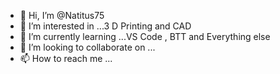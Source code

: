 - 👋 Hi, I’m @Natitus75
- 👀 I’m interested in ...3 D Printing and CAD
- 🌱 I’m currently learning ...VS Code , BTT and Everything else
- 💞️ I’m looking to collaborate on ...
- 📫 How to reach me ...

<!---
Natitus75/Natitus75 is a ✨ special ✨ repository because its `README.md` (this file) appears on your GitHub profile.
You can click the Preview link to take a look at your changes.
--->
